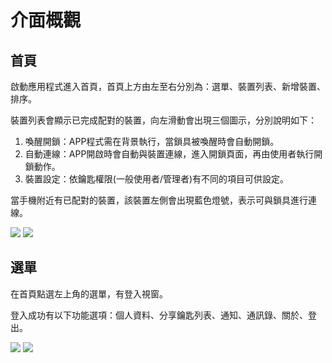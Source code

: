 # 介面概觀

## 首頁

啟動應用程式進入首頁，首頁上方由左至右分別為：選單、裝置列表、新增裝置、排序。

裝置列表會顯示已完成配對的裝置，向左滑動會出現三個圖示，分別說明如下：

1. 喚醒開鎖：APP程式需在背景執行，當鎖具被喚醒時會自動開鎖。
2. 自動連線：APP開啟時會自動與裝置連線，進入開鎖頁面，再由使用者執行開鎖動作。
3. 裝置設定：依鑰匙權限\(一般使用者/管理者\)有不同的項目可供設定。

當手機附近有已配對的裝置，該裝置左側會出現藍色燈號，表示可與鎖具進行連線。

![](https://userstartw.files.wordpress.com/2018/12/Screenshot_2018-12-20-14-44-52-375_com.userstar.phonekey.png) ![](https://userstartw.files.wordpress.com/2018/12/Screenshot_2018-12-21-14-04-22-395_com.userstar.phonekey.png)

## 選單

在首頁點選左上角的選單，有登入視窗。

登入成功有以下功能選項：個人資料、分享鑰匙列表、通知、通訊錄、關於、登出。

![](https://userstartw.files.wordpress.com/2018/12/Screenshot_2018-12-20-15-23-37-730_com.userstar.phonekey.png) ![](https://userstartw.files.wordpress.com/2018/12/Screenshot_2018-12-20-14-46-45-205_com.userstar.phonekey.png)

